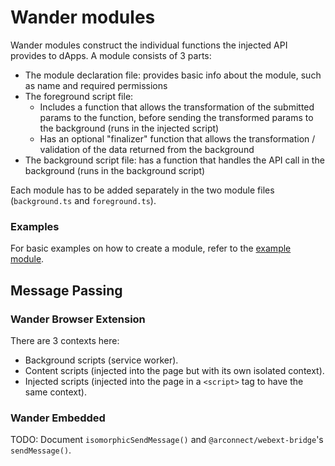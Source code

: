 # Wander modules

Wander modules construct the individual functions the injected API provides to dApps. A module consists of 3 parts:

- The module declaration file: provides basic info about the module, such as name and required permissions
- The foreground script file:
  - Includes a function that allows the transformation of the submitted params to the function, before sending the transformed params to the background (runs in the injected script)
  - Has an optional "finalizer" function that allows the transformation / validation of the data returned from the background
- The background script file: has a function that handles the API call in the background (runs in the background script)

Each module has to be added separately in the two module files (`background.ts` and `foreground.ts`).

### Examples

For basic examples on how to create a module, refer to the [example module](example/).

## Message Passing

### Wander Browser Extension

There are 3 contexts here:

- Background scripts (service worker).
- Content scripts (injected into the page but with its own isolated context).
- Injected scripts (injected into the page in a `<script>` tag to have the same context).

### Wander Embedded

TODO: Document `isomorphicSendMessage()` and `@arconnect/webext-bridge`'s `sendMessage()`.
